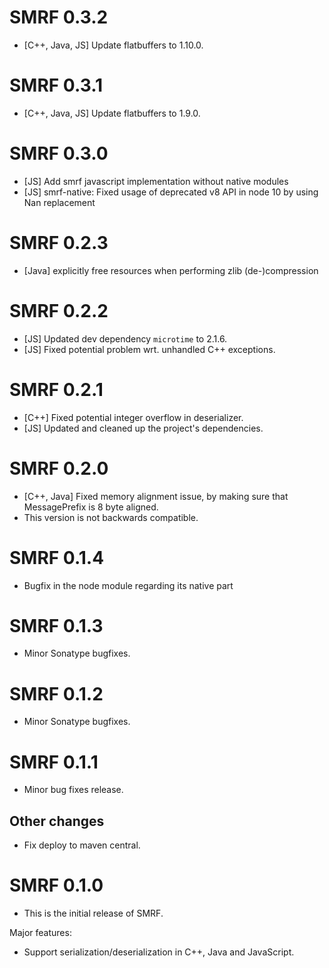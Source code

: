 # SMRF 0.3.2
* [C++, Java, JS] Update flatbuffers to 1.10.0.

# SMRF 0.3.1
* [C++, Java, JS] Update flatbuffers to 1.9.0.

# SMRF 0.3.0
* [JS] Add smrf javascript implementation without native modules
* [JS] smrf-native: Fixed usage of deprecated v8 API in node 10 by using Nan replacement

# SMRF 0.2.3
* [Java] explicitly free resources when performing zlib (de-)compression

# SMRF 0.2.2
* [JS] Updated dev dependency `microtime` to 2.1.6.
* [JS] Fixed potential problem wrt. unhandled C++ exceptions.

# SMRF 0.2.1
* [C++] Fixed potential integer overflow in deserializer.<br/>
* [JS] Updated and cleaned up the project's dependencies.

# SMRF 0.2.0
* [C++, Java] Fixed memory alignment issue, by making sure that MessagePrefix is 8 byte aligned.
* This version is not backwards compatible.

# SMRF 0.1.4
* Bugfix in the node module regarding its native part

# SMRF 0.1.3
* Minor Sonatype bugfixes.

# SMRF 0.1.2
* Minor Sonatype bugfixes.

# SMRF 0.1.1
* Minor bug fixes release.

## Other changes
* Fix deploy to maven central.

# SMRF 0.1.0
* This is the initial release of SMRF.

Major features:
* Support serialization/deserialization in C++, Java and JavaScript.
